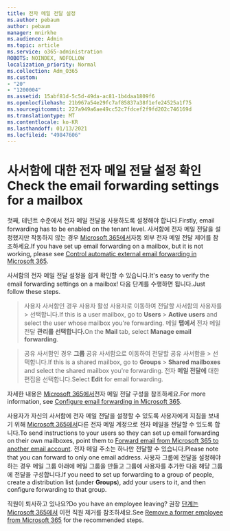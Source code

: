 ```yaml
---
title: 전자 메일 전달 설정
ms.author: pebaum
author: pebaum
manager: mnirkhe
ms.audience: Admin
ms.topic: article
ms.service: o365-administration
ROBOTS: NOINDEX, NOFOLLOW
localization_priority: Normal
ms.collection: Adm_O365
ms.custom:
- "20"
- "1200004"
ms.assetid: 15abf81d-5c5d-49da-ac81-1b4daa1809f6
ms.openlocfilehash: 21b967a54e29fc7af85837a38f1efe24525a1f75
ms.sourcegitcommit: 227a949a6ae49cc52c7fdcef2f9fd202c746169d
ms.translationtype: MT
ms.contentlocale: ko-KR
ms.lasthandoff: 01/13/2021
ms.locfileid: "49847606"
---
```

# <a name="check-the-email-forwarding-settings-for-a-mailbox"></a><span data-ttu-id="eb0fd-102">사서함에 대한 전자 메일 전달 설정 확인</span><span class="sxs-lookup"><span data-stu-id="eb0fd-102">Check the email forwarding settings for a mailbox</span></span>

<span data-ttu-id="eb0fd-103">첫째, 테넌트 수준에서 전자 메일 전달을 사용하도록 설정해야 합니다.</span><span class="sxs-lookup"><span data-stu-id="eb0fd-103">Firstly, email forwarding has to be enabled on the tenant level.</span></span> <span data-ttu-id="eb0fd-104">사서함에 전자 메일 전달을 설정했지만 작동하지 않는 경우 [Microsoft 365에서](https://docs.microsoft.com/microsoft-365/security/office-365-security/external-email-forwarding?view=o365-worldwide)자동 외부 전자 메일 전달 제어를 참조하세요.</span><span class="sxs-lookup"><span data-stu-id="eb0fd-104">If you have set up email forwarding on a mailbox, but it is not working, please see [Control automatic external email forwarding in Microsoft 365](https://docs.microsoft.com/microsoft-365/security/office-365-security/external-email-forwarding?view=o365-worldwide).</span></span>

<span data-ttu-id="eb0fd-105">사서함의 전자 메일 전달 설정을 쉽게 확인할 수 있습니다.</span><span class="sxs-lookup"><span data-stu-id="eb0fd-105">It's easy to verify the email forwarding settings on a mailbox!</span></span> <span data-ttu-id="eb0fd-106">다음 단계를 수행하면 됩니다.</span><span class="sxs-lookup"><span data-stu-id="eb0fd-106">Just follow these steps.</span></span>
  
> <span data-ttu-id="eb0fd-107">사용자 사서함인 경우 사용자  활성 사용자로 이동하여 전달할 사서함의 사용자를 \>  선택합니다.</span><span class="sxs-lookup"><span data-stu-id="eb0fd-107">If this is a user mailbox, go to **Users** \> **Active users** and select the user whose mailbox you're forwarding.</span></span> <span data-ttu-id="eb0fd-108">메일 **탭에서** 전자 메일 전달 **관리를 선택합니다.**</span><span class="sxs-lookup"><span data-stu-id="eb0fd-108">On the **Mail** tab, select **Manage email forwarding**.</span></span>

> <span data-ttu-id="eb0fd-109">공유 사서함인 경우 **그룹** 공유 사서함으로 이동하여 전달할 공유 사서함을 \>  선택합니다.</span><span class="sxs-lookup"><span data-stu-id="eb0fd-109">If this is a shared mailbox, go to **Groups** \> **Shared mailboxes** and select the shared mailbox you're forwarding.</span></span> <span data-ttu-id="eb0fd-110">전자 **메일 전달에** 대한 편집을 선택합니다.</span><span class="sxs-lookup"><span data-stu-id="eb0fd-110">Select **Edit** for email forwarding.</span></span>

<span data-ttu-id="eb0fd-111">자세한 내용은 [Microsoft 365에서](https://docs.microsoft.com/microsoft-365/admin/email/configure-email-forwarding)전자 메일 전달 구성을 참조하세요.</span><span class="sxs-lookup"><span data-stu-id="eb0fd-111">For more information, see [Configure email forwarding in Microsoft 365](https://docs.microsoft.com/microsoft-365/admin/email/configure-email-forwarding).</span></span>
  
<span data-ttu-id="eb0fd-112">사용자가 자신의 사서함에 전자 메일 전달을 설정할 수 있도록 사용자에게 지침을 보내기 위해 [Microsoft 365에서](https://support.office.com/article/Forward-email-from-Office-365-to-another-email-account-1ed4ee1e-74f8-4f53-a174-86b748ff6a0e)다른 전자 메일 계정으로 전자 메일을 전달할 수 있도록 합니다.</span><span class="sxs-lookup"><span data-stu-id="eb0fd-112">To send instructions to your users so they can set up email forwarding on their own mailboxes, point them to [Forward email from Microsoft 365 to another email account](https://support.office.com/article/Forward-email-from-Office-365-to-another-email-account-1ed4ee1e-74f8-4f53-a174-86b748ff6a0e).</span></span> <span data-ttu-id="eb0fd-113">전자 메일 주소는 하나만 전달할 수 있습니다.</span><span class="sxs-lookup"><span data-stu-id="eb0fd-113">Please note that you can forward to only one email address.</span></span> <span data-ttu-id="eb0fd-114">사용자 그룹에 전달을 설정해야 하는 경우 메일 그룹 아래에 메일 그룹을 만들고 그룹에 사용자를 추가한 다음 해당 그룹에 전달을 구성합니다.</span><span class="sxs-lookup"><span data-stu-id="eb0fd-114">If you need to set up forwarding to a group of people, create a distribution list (under **Groups**), add your users to it, and then configure forwarding to that group.</span></span>
  
<span data-ttu-id="eb0fd-115">직원이 퇴사하고 있나요?</span><span class="sxs-lookup"><span data-stu-id="eb0fd-115">Do you have an employee leaving?</span></span> <span data-ttu-id="eb0fd-116">권장 [단계는 Microsoft 365에서](https://docs.microsoft.com/microsoft-365/admin/add-users/remove-former-employee) 이전 직원 제거를 참조하세요.</span><span class="sxs-lookup"><span data-stu-id="eb0fd-116">See [Remove a former employee from Microsoft 365](https://docs.microsoft.com/microsoft-365/admin/add-users/remove-former-employee) for the recommended steps.</span></span>